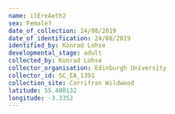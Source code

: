 ```yaml
---
name: ilEreAeth2
sex: Female?
date_of_collection: 24/08/2019
date_of_identification: 24/08/2019
identified_by: Konrad Lohse
developmental_stage: adult
collected_by: Konrad Lohse
collector_organisation: Edinburgh University
collector_id: SC_EA_1391
collection_site: Carrifran Wildwood
latitude: 55.400132
longitude: -3.3352
---
```

